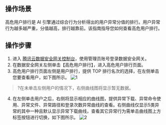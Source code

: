 ## 操作场景

高危用户排行是 AI 引擎通过综合行为分析得出的用户异常分值的排行。用户异常行为越多越严重，分值越高，排行越靠前。该指南指导您如何查看高危用户排行。

## 操作步骤
1. 进入 [腾讯云数据安全网关控制台](https://console.cloud.tencent.com/cds/dasb)，使用管理员账号登录数据安全网关。
2. 在数据安全网关左侧单击【高危用户排行】，进入高危用户排行页面。
3. 高危用户排行页面左侧是用户排行，提供 TOP 排行名次的选择，在左侧单击您要查看用户，如下图所示。
![1](https://main.qcloudimg.com/raw/fddb73eb3a313b6dc5231e9d78d5d04a.png)
>?在未单击左侧用户的情况下，右侧曲线图将显示暂无数据。
4. 在左侧单击用户之后，右侧将显示相应的曲线图，提供异常下载、异常命令使用、异常文件、异常路径和登录次数异常曲线的查看。右侧曲线仅显示5类异常的其中一种且默认显示异常下载曲线，查看其它异常行为需单击曲线图上方标签按钮进行切换，如下图所示。
![2](https://main.qcloudimg.com/raw/ca13bc391f2e2ce6ed35953338141209.png)
